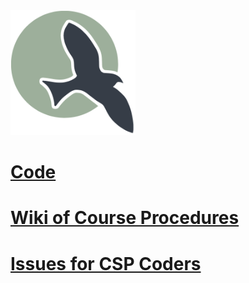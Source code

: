 <img src="static/assets/ncs_logo.png" width="200" height="200">


# <a href="https://github.com/nighthawkcoders/nighthawk_csp" target="_blank">Code</a>

# <a href="https://github.com/nighthawkcoders/nighthawk_csp/wiki" target="_blank">Wiki of Course Procedures</a>

# <a href="https://github.com/nighthawkcoders/nighthawk_csp/issues?q=is%3Aopen+is%3Aissue" target="_blank">Issues for CSP Coders</a>
